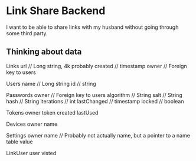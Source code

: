 # Link Share Backend

I want to be able to share links with my husband without going through
some third party.

## Thinking about data

Links
    url             // Long string, 4k probably
    created         // timestamp
    owner           // Foreign key to users

Users
    name            // Long string
    id              // string

Passwords
    owner           // Foreign key to users
    algorithm       // String
    salt            // String
    hash            // String
    iterations      // int
    lastChanged     // timestamp
    locked          // boolean

Tokens
    owner
    token
    created
    lastUsed

Devices
    owner
    name

Settings
    owner
    name        // Probably not actually name, but a pointer to a name table
    value

LinkUser
    user
    visted
